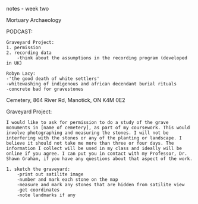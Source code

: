 notes - week two

Mortuary Archaeology

PODCAST:
    
    Graveyard Project:
    1. permission
    2. recording data
        -think about the assumptions in the recording program (developed in UK)

    Robyn Lacy:
    -'the good death of white settlers'
    -whitewashing of indigenous and african decendant burial rituals
    -concrete bad for gravestones

Cemetery, 864 River Rd, Manotick, ON K4M 0E2

Graveyard Project:

    I would like to ask for permission to do a study of the grave monuments in [name of cemetery], as part of my coursework. This would involve photographing and measuring the stones. I will not be interfering with the stones or any of the planting or landscape. I believe it should not take me more than three or four days. The information I collect will be used in my class and ideally will be online if you agree. I can put you in contact with my Professor, Dr. Shawn Graham, if you have any questions about that aspect of the work.
    
    1. sketch the graveyard:
        -print out satilite image
        -number and mark each stone on the map
        -measure and mark any stones that are hidden from satilite view
        -get coordinates
        -note landmarks if any

